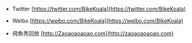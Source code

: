 - Twitter [https://twitter.com/BikeKoala](https://twitter.com/BikeKoala)

- Weibo [https://weibo.com/BikeKoala](https://weibo.com/BikeKoala)

- 飛魚秀回放 [http://Zaoaoaoaoao.com](http://zaoaoaoaoao.com)
